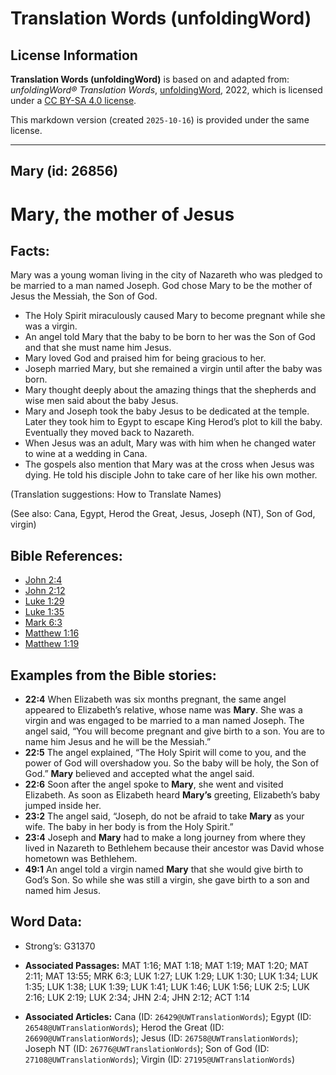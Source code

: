 # Translation Words (unfoldingWord)

## License Information

**Translation Words (unfoldingWord)** is based on and adapted from: _unfoldingWord® Translation Words_, [unfoldingWord](https://unfoldingword.org/utw), 2022, which is licensed under a [CC BY-SA 4.0 license](https://creativecommons.org/licenses/by-sa/4.0/legalcode.en).

This markdown version (created `2025-10-16`) is provided under the same license.



--------------------------------

## Mary (id: 26856)

Mary, the mother of Jesus
=========================

Facts:
------

Mary was a young woman living in the city of Nazareth who was pledged to be married to a man named Joseph. God chose Mary to be the mother of Jesus the Messiah, the Son of God.

* The Holy Spirit miraculously caused Mary to become pregnant while she was a virgin.
* An angel told Mary that the baby to be born to her was the Son of God and that she must name him Jesus.
* Mary loved God and praised him for being gracious to her.
* Joseph married Mary, but she remained a virgin until after the baby was born.
* Mary thought deeply about the amazing things that the shepherds and wise men said about the baby Jesus.
* Mary and Joseph took the baby Jesus to be dedicated at the temple. Later they took him to Egypt to escape King Herod’s plot to kill the baby. Eventually they moved back to Nazareth.
* When Jesus was an adult, Mary was with him when he changed water to wine at a wedding in Cana.
* The gospels also mention that Mary was at the cross when Jesus was dying. He told his disciple John to take care of her like his own mother.

(Translation suggestions: How to Translate Names)

(See also: Cana, Egypt, Herod the Great, Jesus, Joseph (NT), Son of God, virgin)

Bible References:
-----------------

* [John 2:4](https://ref.ly/John2:4)
* [John 2:12](https://ref.ly/John2:12)
* [Luke 1:29](https://ref.ly/Luke1:29)
* [Luke 1:35](https://ref.ly/Luke1:35)
* [Mark 6:3](https://ref.ly/Mark6:3)
* [Matthew 1:16](https://ref.ly/Matt1:16)
* [Matthew 1:19](https://ref.ly/Matt1:19)

Examples from the Bible stories:
--------------------------------

* **22:4** When Elizabeth was six months pregnant, the same angel appeared to Elizabeth’s relative, whose name was **Mary**. She was a virgin and was engaged to be married to a man named Joseph. The angel said, “You will become pregnant and give birth to a son. You are to name him Jesus and he will be the Messiah.”
* **22:5** The angel explained, “The Holy Spirit will come to you, and the power of God will overshadow you. So the baby will be holy, the Son of God.” **Mary** believed and accepted what the angel said.
* **22:6** Soon after the angel spoke to **Mary**, she went and visited Elizabeth. As soon as Elizabeth heard **Mary’s** greeting, Elizabeth’s baby jumped inside her.
* **23:2** The angel said, “Joseph, do not be afraid to take **Mary** as your wife. The baby in her body is from the Holy Spirit.”
* **23:4** Joseph and **Mary** had to make a long journey from where they lived in Nazareth to Bethlehem because their ancestor was David whose hometown was Bethlehem.
* **49:1** An angel told a virgin named **Mary** that she would give birth to God’s Son. So while she was still a virgin, she gave birth to a son and named him Jesus.

Word Data:
----------

* Strong’s: G31370

* **Associated Passages:** MAT 1:16; MAT 1:18; MAT 1:19; MAT 1:20; MAT 2:11; MAT 13:55; MRK 6:3; LUK 1:27; LUK 1:29; LUK 1:30; LUK 1:34; LUK 1:35; LUK 1:38; LUK 1:39; LUK 1:41; LUK 1:46; LUK 1:56; LUK 2:5; LUK 2:16; LUK 2:19; LUK 2:34; JHN 2:4; JHN 2:12; ACT 1:14
* **Associated Articles:** Cana (ID: `26429@UWTranslationWords`); Egypt (ID: `26548@UWTranslationWords`); Herod the Great (ID: `26690@UWTranslationWords`); Jesus (ID: `26758@UWTranslationWords`); Joseph NT (ID: `26776@UWTranslationWords`); Son of God (ID: `27108@UWTranslationWords`); Virgin (ID: `27195@UWTranslationWords`)

